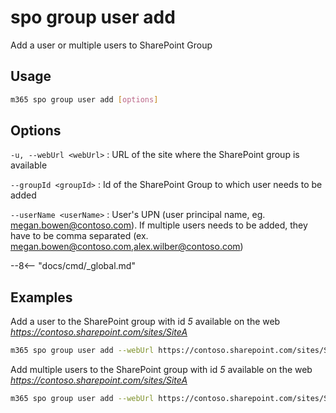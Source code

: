 # spo group user add

Add a user or multiple users to SharePoint Group

## Usage

```sh
m365 spo group user add [options]
```

## Options

`-u, --webUrl <webUrl>`
: URL of the site where the SharePoint group is available

`--groupId <groupId>`
: Id of the SharePoint Group to which user needs to be added

`--userName <userName>`
: User's UPN (user principal name, eg. megan.bowen@contoso.com). If multiple users needs to be added, they have to be comma separated (ex. megan.bowen@contoso.com,alex.wilber@contoso.com)

--8<-- "docs/cmd/_global.md"

## Examples

Add a user to the SharePoint group with id _5_ available on the web _https://contoso.sharepoint.com/sites/SiteA_

```sh
m365 spo group user add --webUrl https://contoso.sharepoint.com/sites/SiteA --groupId 5 --userName "Alex.Wilber@contoso.com"
```

Add multiple users to the SharePoint group with id _5_ available on the web _https://contoso.sharepoint.com/sites/SiteA_

```sh
m365 spo group user add --webUrl https://contoso.sharepoint.com/sites/SiteA --groupId 5 --userName "Alex.Wilber@contoso.com, Adele.Vance@contoso.com"
```
